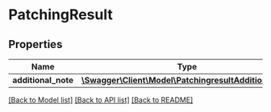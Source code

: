 # PatchingResult

## Properties
Name | Type | Description | Notes
------------ | ------------- | ------------- | -------------
**additional_note** | [**\Swagger\Client\Model\PatchingresultAdditionalNote**](PatchingresultAdditionalNote.md) |  | [optional] 

[[Back to Model list]](../README.md#documentation-for-models) [[Back to API list]](../README.md#documentation-for-api-endpoints) [[Back to README]](../README.md)


